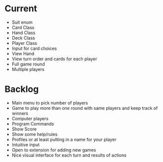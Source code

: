 # Current

* Suit enum
* Card Class
* Hand Class
* Deck Class
* Player Class
* Input for card choices
* View Hand
* View turn order and cards for each player
* Full game round
* Multiple players


# Backlog

* Main menu to pick number of players
* Game to play more than one round with same players and keep track of winners
* Computer players
* Program Commands
* Show Score
* Show some help/rules
* Profiles or at least putting in a name for your player
* Intuitive input
* Open to extension for adding new games
* Nice visual interface for each turn and results of actions
